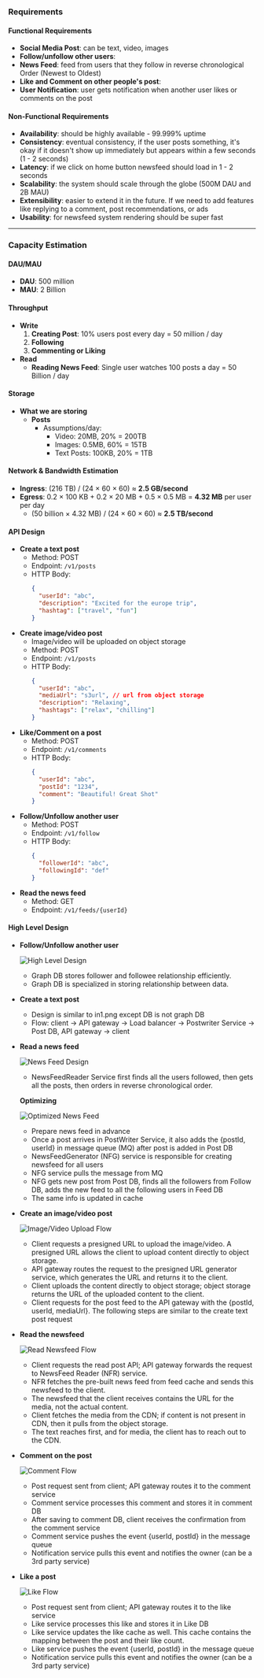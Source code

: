 ### Requirements

#### Functional Requirements
- **Social Media Post**: can be text, video, images  
- **Follow/unfollow other users**:  
- **News Feed**: feed from users that they follow in reverse chronological Order (Newest to Oldest)  
- **Like and Comment on other people's post**:  
- **User Notification**: user gets notification when another user likes or comments on the post  

#### Non-Functional Requirements
- **Availability**: should be highly available - 99.999% uptime  
- **Consistency**: eventual consistency, if the user posts something, it's okay if it doesn't show up immediately but appears within a few seconds (1 - 2 seconds)  
- **Latency**: if we click on home button newsfeed should load in 1 - 2 seconds  
- **Scalability**: the system should scale through the globe (500M DAU and 2B MAU)  
- **Extensibility**: easier to extend it in the future. If we need to add features like replying to a comment, post recommendations, or ads  
- **Usability**: for newsfeed system rendering should be super fast

---

### Capacity Estimation

#### DAU/MAU
- **DAU**: 500 million
- **MAU**: 2 Billion

#### Throughput
- **Write**
    1. **Creating Post**: 10% users post every day = 50 million / day
    2. **Following**
    3. **Commenting or Liking**
- **Read**
    - **Reading News Feed**: Single user watches 100 posts a day = 50 Billion / day

#### Storage
- **What we are storing**
    - **Posts**
        - Assumptions/day: 
            - Video: 20MB, 20% = 200TB
            - Images: 0.5MB, 60% = 15TB
            - Text Posts: 100KB, 20% = 1TB

#### Network & Bandwidth Estimation
- **Ingress**: (216 TB) / (24 × 60 × 60) ≈ **2.5 GB/second**
- **Egress**: 0.2 × 100 KB + 0.2 × 20 MB + 0.5 × 0.5 MB = **4.32 MB** per user per day
    - (50 billion × 4.32 MB) / (24 × 60 × 60) ≈ **2.5 TB/second**

#### API Design
- **Create a text post**
    - Method: POST
    - Endpoint: `/v1/posts`
    - HTTP Body:
      ```json
      {
        "userId": "abc",
        "description": "Excited for the europe trip",
        "hashtag": ["travel", "fun"]
      }
      ```
- **Create image/video post**
    - Image/video will be uploaded on object storage
    - Method: POST
    - Endpoint: `/v1/posts`
    - HTTP Body:
      ```json
      {
        "userId": "abc",
        "mediaUrl": "s3url", // url from object storage
        "description": "Relaxing",
        "hashtags": ["relax", "chilling"]
      }
      ```
- **Like/Comment on a post**
    - Method: POST
    - Endpoint: `/v1/comments`
    - HTTP Body:
      ```json
      {
        "userId": "abc",
        "postId": "1234",
        "comment": "Beautiful! Great Shot"
      }
      ```
- **Follow/Unfollow another user**
    - Method: POST
    - Endpoint: `/v1/follow`
    - HTTP Body:
      ```json
      {
        "followerId": "abc",
        "followingId": "def"
      }
      ```
- **Read the news feed**
    - Method: GET
    - Endpoint: `/v1/feeds/{userId}`


#### High Level Design

- **Follow/Unfollow another user**
  
  ![High Level Design](in1.png)
  - Graph DB stores follower and followee relationship efficiently.
  - Graph DB is specialized in storing relationship between data.

- **Create a text post**
  - Design is similar to in1.png except DB is not graph DB
  - Flow: client → API gateway → Load balancer → Postwriter Service → Post DB, API gateway → client

- **Read a news feed**
  
  ![News Feed Design](in2.png)
  - NewsFeedReader Service first finds all the users followed, then gets all the posts, then orders in reverse chronological order.

  **Optimizing**
  
  ![Optimized News Feed](in3.png)
  - Prepare news feed in advance
  - Once a post arrives in PostWriter Service, it also adds the {postId, userId} in message queue (MQ) after post is added in Post DB
  - NewsFeedGenerator (NFG) service is responsible for creating newsfeed for all users
  - NFG service pulls the message from MQ
  - NFG gets new post from Post DB, finds all the followers from Follow DB, adds the new feed to all the following users in Feed DB
  - The same info is updated in cache

- **Create an image/video post**
  
  ![Image/Video Upload Flow](in4.png)
  - Client requests a presigned URL to upload the image/video. A presigned URL allows the client to upload content directly to object storage.
  - API gateway routes the request to the presigned URL generator service, which generates the URL and returns it to the client.
  - Client uploads the content directly to object storage; object storage returns the URL of the uploaded content to the client.
  - Client requests for the post feed to the API gateway with the {postId, userId, mediaUrl}. The following steps are similar to the create text post request

- **Read the newsfeed**
  
  ![Read Newsfeed Flow](in5.png)
  - Client requests the read post API; API gateway forwards the request to NewsFeed Reader (NFR) service.
  - NFR fetches the pre-built news feed from feed cache and sends this newsfeed to the client.
  - The newsfeed that the client receives contains the URL for the media, not the actual content.
  - Client fetches the media from the CDN; if content is not present in CDN, then it pulls from the object storage.
  - The text reaches first, and for media, the client has to reach out to the CDN.

- **Comment on the post**
  
  ![Comment Flow](in6.png)
  - Post request sent from client; API gateway routes it to the comment service
  - Comment service processes this comment and stores it in comment DB
  - After saving to comment DB, client receives the confirmation from the comment service
  - Comment service pushes the event {userId, postId} in the message queue
  - Notification service pulls this event and notifies the owner (can be a 3rd party service)

- **Like a post**
  
  ![Like Flow](in7.png)
  - Post request sent from client; API gateway routes it to the like service
  - Like service processes this like and stores it in Like DB
  - Like service updates the like cache as well. This cache contains the mapping between the post and their like count.
  - Like service pushes the event {userId, postId} in the message queue
  - Notification service pulls this event and notifies the owner (can be a 3rd party service)